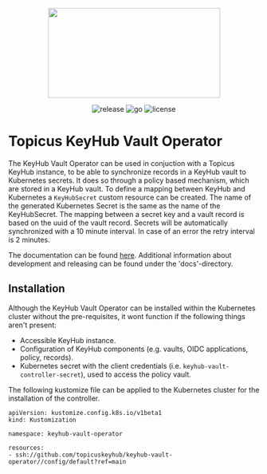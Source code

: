 <p align="center">
  <img src="assets/keyhub.png" width="345" height="180">
</p>

<p align="center">
  <img src="https://img.shields.io/github/v/release/topicuskeyhub/keyhub-vault-operator" alt="release">
  <img src="https://img.shields.io/github/go-mod/go-version/topicuskeyhub/keyhub-vault-operator" alt="go">
  <img src="https://img.shields.io/github/license/topicuskeyhub/keyhub-vault-operator" alt="license">
</p>

# Topicus KeyHub Vault Operator

The KeyHub Vault Operator can be used in conjuction with a Topicus KeyHub instance, to be able to synchronize records in a KeyHub vault to Kubernetes secrets. It does so through a policy based mechanism, which are stored in a KeyHub vault. To define a mapping between KeyHub and Kubernetes a `KeyHubSecret` custom resource can be created. The name of the generated Kubernetes Secret is the same as the name of the KeyHubSecret. The mapping between a secret key and a vault record is based on the uuid of the vault record. Secrets will be automatically synchronized with a 10 minute interval. In case of an error the retry interval is 2 minutes.

The documentation can be found [here](https://topicuskeyhub.github.io/keyhub-vault-operator/). Additional information about development and releasing can be found under the 'docs'-directory.

## Installation

Although the KeyHub Vault Operator can be installed within the Kubernetes cluster without the pre-requisites, it wont function if the following things aren't present:
- Accessible KeyHub instance.
- Configuration of KeyHub components (e.g. vaults, OIDC applications, policy, records).
- Kubernetes secret with the client credentials (i.e. `keyhub-vault-controller-secret`), used to access the policy vault.

The following kustomize file can be applied to the Kubernetes cluster for the installation of the controller.
```
apiVersion: kustomize.config.k8s.io/v1beta1
kind: Kustomization

namespace: keyhub-vault-operator

resources:
- ssh://github.com/topicuskeyhub/keyhub-vault-operator//config/default?ref=main
```
